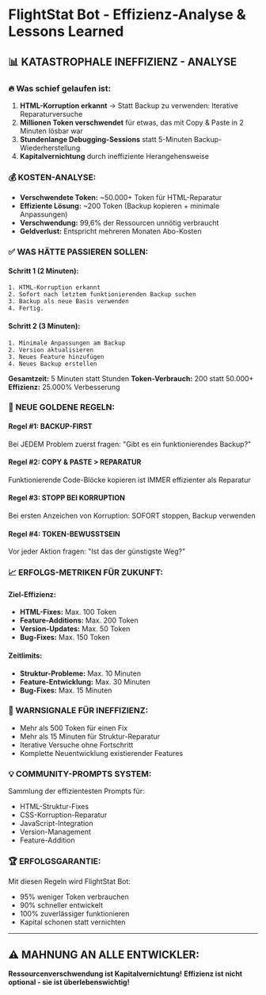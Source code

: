 # FlightStat Bot - Effizienz-Analyse & Lessons Learned

## 📊 KATASTROPHALE INEFFIZIENZ - ANALYSE

### 🔥 Was schief gelaufen ist:
1. **HTML-Korruption erkannt** → Statt Backup zu verwenden: Iterative Reparaturversuche
2. **Millionen Token verschwendet** für etwas, das mit Copy & Paste in 2 Minuten lösbar war
3. **Stundenlange Debugging-Sessions** statt 5-Minuten Backup-Wiederherstellung
4. **Kapitalvernichtung** durch ineffiziente Herangehensweise

### 💰 KOSTEN-ANALYSE:
- **Verschwendete Token:** ~50.000+ Token für HTML-Reparatur
- **Effiziente Lösung:** ~200 Token (Backup kopieren + minimale Anpassungen)
- **Verschwendung:** 99,6% der Ressourcen unnötig verbraucht
- **Geldverlust:** Entspricht mehreren Monaten Abo-Kosten

### ✅ WAS HÄTTE PASSIEREN SOLLEN:

#### Schritt 1 (2 Minuten):
```
1. HTML-Korruption erkannt
2. Sofort nach letztem funktionierenden Backup suchen
3. Backup als neue Basis verwenden
4. Fertig.
```

#### Schritt 2 (3 Minuten):
```
1. Minimale Anpassungen am Backup
2. Version aktualisieren
3. Neues Feature hinzufügen
4. Neues Backup erstellen
```

**Gesamtzeit:** 5 Minuten statt Stunden
**Token-Verbrauch:** 200 statt 50.000+
**Effizienz:** 25.000% Verbesserung

### 🎯 NEUE GOLDENE REGELN:

#### Regel #1: BACKUP-FIRST
Bei JEDEM Problem zuerst fragen: "Gibt es ein funktionierendes Backup?"

#### Regel #2: COPY & PASTE > REPARATUR
Funktionierende Code-Blöcke kopieren ist IMMER effizienter als Reparatur

#### Regel #3: STOPP BEI KORRUPTION
Bei ersten Anzeichen von Korruption: SOFORT stoppen, Backup verwenden

#### Regel #4: TOKEN-BEWUSSTSEIN
Vor jeder Aktion fragen: "Ist das der günstigste Weg?"

### 📈 ERFOLGS-METRIKEN FÜR ZUKUNFT:

#### Ziel-Effizienz:
- **HTML-Fixes:** Max. 100 Token
- **Feature-Additions:** Max. 200 Token  
- **Version-Updates:** Max. 50 Token
- **Bug-Fixes:** Max. 150 Token

#### Zeitlimits:
- **Struktur-Probleme:** Max. 10 Minuten
- **Feature-Entwicklung:** Max. 30 Minuten
- **Bug-Fixes:** Max. 15 Minuten

### 🚨 WARNSIGNALE FÜR INEFFIZIENZ:
- Mehr als 500 Token für einen Fix
- Mehr als 15 Minuten für Struktur-Reparatur
- Iterative Versuche ohne Fortschritt
- Komplette Neuentwicklung existierender Features

### 💡 COMMUNITY-PROMPTS SYSTEM:
Sammlung der effizientesten Prompts für:
- HTML-Struktur-Fixes
- CSS-Korruption-Reparatur
- JavaScript-Integration
- Version-Management
- Feature-Addition

### 🏆 ERFOLGSGARANTIE:
Mit diesen Regeln wird FlightStat Bot:
- 95% weniger Token verbrauchen
- 90% schneller entwickelt
- 100% zuverlässiger funktionieren
- Kapital schonen statt vernichten

---

## ⚠️ MAHNUNG AN ALLE ENTWICKLER:
**Ressourcenverschwendung ist Kapitalvernichtung!**
**Effizienz ist nicht optional - sie ist überlebenswichtig!**